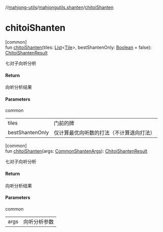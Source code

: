 //[mahjong-utils](../../index.md)/[mahjongutils.shanten](index.md)/[chitoiShanten](chitoi-shanten.md)

# chitoiShanten

[common]\
fun [chitoiShanten](chitoi-shanten.md)(tiles: [List](https://kotlinlang.org/api/latest/jvm/stdlib/kotlin-stdlib/kotlin.collections/-list/index.html)&lt;[Tile](../mahjongutils.models/-tile/index.md)&gt;, bestShantenOnly: [Boolean](https://kotlinlang.org/api/latest/jvm/stdlib/kotlin-stdlib/kotlin/-boolean/index.html) = false): [ChitoiShantenResult](-chitoi-shanten-result/index.md)

七对子向听分析

#### Return

向听分析结果

#### Parameters

common

| | |
|---|---|
| tiles | 门前的牌 |
| bestShantenOnly | 仅计算最优向听数的打法（不计算退向打法） |

[common]\
fun [chitoiShanten](chitoi-shanten.md)(args: [CommonShantenArgs](-common-shanten-args/index.md)): [ChitoiShantenResult](-chitoi-shanten-result/index.md)

七对子向听分析

#### Return

向听分析结果

#### Parameters

common

| | |
|---|---|
| args | 向听分析参数 |
